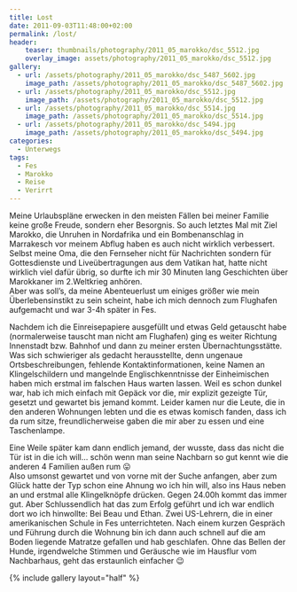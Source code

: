 ```yaml
---
title: Lost
date: 2011-09-03T11:48:00+02:00
permalink: /lost/
header:
    teaser: thumbnails/photography/2011_05_marokko/dsc_5512.jpg
    overlay_image: assets/photography/2011_05_marokko/dsc_5512.jpg
gallery:
  - url: /assets/photography/2011_05_marokko/dsc_5487_5602.jpg
    image_path: /assets/photography/2011_05_marokko/dsc_5487_5602.jpg
  - url: /assets/photography/2011_05_marokko/dsc_5512.jpg
    image_path: /assets/photography/2011_05_marokko/dsc_5512.jpg
  - url: /assets/photography/2011_05_marokko/dsc_5514.jpg
    image_path: /assets/photography/2011_05_marokko/dsc_5514.jpg
  - url: /assets/photography/2011_05_marokko/dsc_5494.jpg
    image_path: /assets/photography/2011_05_marokko/dsc_5494.jpg
categories:
  - Unterwegs
tags:
  - Fes
  - Marokko
  - Reise
  - Verirrt
---
```


Meine Urlaubspläne erwecken in den meisten Fällen bei meiner Familie keine große Freude, sondern eher Besorgnis. 
So auch letztes Mal mit Ziel Marokko, die Unruhen in Nordafrika und ein Bombenanschlag in Marrakesch 
vor meinem Abflug haben es auch nicht wirklich verbessert. Selbst meine Oma, die den Fernseher nicht für Nachrichten 
sondern für Gottesdienste und Liveübertragungen aus dem Vatikan hat, hatte nicht wirklich viel dafür übrig, 
so durfte ich mir 30 Minuten lang Geschichten über Marokkaner im 2.Weltkrieg anhören.  
Aber was soll’s, da meine Abenteuerlust um einiges größer wie mein Überlebensinstikt zu sein scheint, 
habe ich mich dennoch zum Flughafen aufgemacht und war 3-4h später in Fes.

Nachdem ich die Einreisepapiere ausgefüllt und etwas Geld getauscht habe (normalerweise tauscht man nicht am Flughafen) 
ging es weiter Richtung Innenstadt bzw. Bahnhof und dann zu meiner ersten Übernachtungsstätte. 
Was sich schwieriger als gedacht herausstellte, denn ungenaue Ortsbeschreibungen, fehlende Kontaktinformationen, 
keine Namen an Klingelschildern und mangelnde Englischkenntnisse der Einheimischen haben mich erstmal im falschen Haus warten lassen. 
Weil es schon dunkel war, hab ich mich einfach mit Gepäck vor die, mir explizit gezeigte Tür, gesetzt und gewartet bis jemand kommt. 
Leider kamen nur die Leute, die in den anderen Wohnungen lebten und die es etwas komisch fanden, dass ich da rum sitze, 
freundlicherweise gaben die mir aber zu essen und eine Taschenlampe.

Eine Weile später kam dann endlich jemand, der wusste, dass das nicht die Tür ist in die ich will…
schön wenn man seine Nachbarn so gut kennt wie die anderen 4 Familien außen rum 😛  
Also umsonst gewartet und von vorne mit der Suche anfangen, aber zum Glück hatte der Typ schon eine Ahnung wo ich hin will, 
also ins Haus neben an und erstmal alle Klingelknöpfe drücken. Gegen 24.00h kommt das immer gut. 
Aber Schlussendlich hat das zum Erfolg geführt und ich war endlich dort wo ich hinwollte: Bei Beau und Ethan. 
Zwei US-Lehrern, die in einer amerikanischen Schule in Fes unterrichteten. 
Nach einem kurzen Gespräch und Führung durch die Wohnung bin ich dann auch schnell auf die am Boden liegende Matratze gefallen und hab geschlafen. 
Ohne das Bellen der Hunde, irgendwelche Stimmen und Geräusche wie im Hausflur vom Nachbarhaus, geht das erstaunlich einfacher 😉

{% include gallery layout="half" %}
